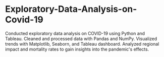 # Exploratory-Data-Analysis-on-Covid-19
Conducted exploratory data analysis on COVID-19 using Python and Tableau. Cleaned and processed data with Pandas and NumPy. Visualized trends with Matplotlib, Seaborn, and Tableau dashboard. Analyzed regional impact and mortality rates to gain insights into the pandemic's effects.
